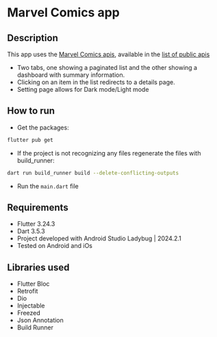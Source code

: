 # Marvel Comics app

## Description

This app uses the [Marvel Comics apis](https://developer.marvel.com), available in the [list of public apis](https://github.com/public-apis/public-apis?tab=readme-ov-file#games--comics)

- Two tabs, one showing a paginated list and the other showing a dashboard with summary information.
- Clicking on an item in the list redirects to a details page.
- Setting page allows for Dark mode/Light mode

## How to run
- Get the packages: 
```sh
flutter pub get
```
- If the project is not recognizing any files regenerate the files with build_runner:
```sh
dart run build_runner build --delete-conflicting-outputs
```
- Run the `main.dart` file

## Requirements
- Flutter 3.24.3
- Dart 3.5.3
- Project developed with Android Studio Ladybug | 2024.2.1
- Tested on Android and iOs

## Libraries used

- Flutter Bloc
- Retrofit
- Dio
- Injectable
- Freezed
- Json Annotation
- Build Runner